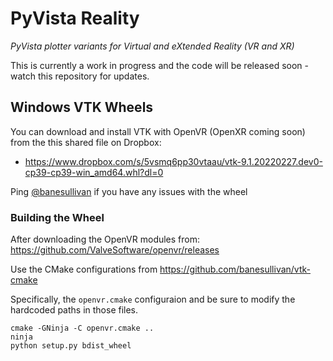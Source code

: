 # PyVista Reality

*PyVista plotter variants for Virtual and eXtended Reality (VR and XR)*

This is currently a work in progress and the code will be released soon - watch this repository for updates.

## Windows VTK Wheels

You can download and install VTK with OpenVR (OpenXR coming soon) from the this shared file on Dropbox: 

- https://www.dropbox.com/s/5vsmq6pp30vtaau/vtk-9.1.20220227.dev0-cp39-cp39-win_amd64.whl?dl=0

Ping [@banesullivan](https://github.com/banesullivan) if you have any issues with the wheel

### Building the Wheel

After downloading the OpenVR modules from: https://github.com/ValveSoftware/openvr/releases

Use the CMake configurations from https://github.com/banesullivan/vtk-cmake

Specifically, the `openvr.cmake` configuraion and be sure to modify the hardcoded paths in those files.

```
cmake -GNinja -C openvr.cmake ..
ninja
python setup.py bdist_wheel
```
